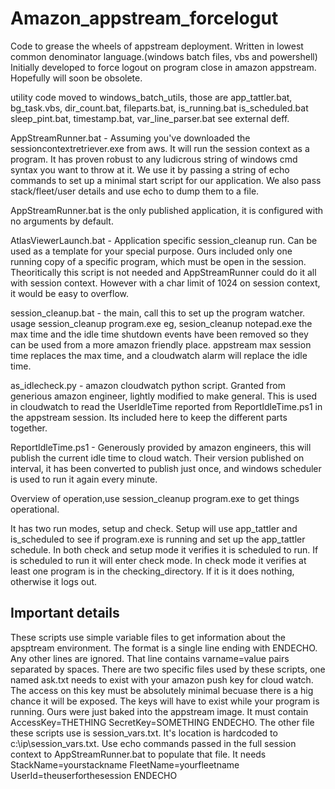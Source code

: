 # Amazon_appstream_forcelogut
Code to grease the wheels of appstream deployment.
Written in lowest common denominator language.(windows batch files, vbs and powershell)
Initially developed to force logout on program close in amazon appstream. Hopefully will soon be obsolete.

utility code moved to windows_batch_utils, those are app_tattler.bat, bg_task.vbs, dir_count.bat, fileparts.bat, is_running.bat is_scheduled.bat sleep_pint.bat, timestamp.bat, var_line_parser.bat
see external deff.

AppStreamRunner.bat - Assuming you've downloaded the sessioncontextretriever.exe from aws. It will run the session context as a program. It has proven robust to any ludicrous string of windows cmd syntax you want to throw at it. We use it by passing a string of echo commands to set up a minimal start script for our application. We also pass stack/fleet/user details and use echo to dump them to a file.

AppStreamRunner.bat is the only published application, it is configured with no arguments by default.



AtlasViewerLaunch.bat - Application specific session_cleanup run. Can be used as a template for your special purpose. Ours included only one running copy of a specific program, which must be open in the session. Theoritically this script is not needed and AppStreamRunner could do it all with session context. However with a char limit of 1024 on session context, it would be easy to overflow.

session_cleanup.bat  - the main, call this to set up the program watcher.
usage session_cleanup program.exe  eg, sesion_cleanup notepad.exe
the max time and the idle time shutdown events have been removed so they can be used from a more amazon friendly place. appstream max session time replaces the max time, and a cloudwatch alarm will replace the idle time. 

as_idlecheck.py - amazon cloudwatch python script. Granted from generious amazon engineer, lightly modified to make general. This is used in cloudwatch to read the UserIdleTime reported from ReportIdleTime.ps1 in the appstream session. Its included here to keep the different parts together. 


ReportIdleTime.ps1 - Generously provided by amazon engineers, this will publish the current idle time to cloud watch. Their version published on interval, it has been converted to publish just once, and windows scheduler is used to run it again every minute.

Overview of operation,use session_cleanup program.exe to get things operational. 

It has two run modes, setup and check. 
Setup will use app_tattler and is_scheduled to see if program.exe is running and set up the app_tattler schedule. 
In both check and setup mode it verifies it is scheduled to run.
If is scheduled to run it will enter check mode. 
In check mode it verifies at least one program is in the checking_directory. If it is it does nothing, otherwise it logs out.

Important details
---
These scripts use simple variable files to get information about the apsptream environment. The format is a single line ending with ENDECHO. Any other lines are ignored.
That line contains varname=value pairs separated by spaces. 
There are two specific files used by these scripts, one named ask.txt needs to exist with your amazon push key for cloud watch. The access on this key must be absolutely minimal becuase there is a hig chance it will be exposed. The keys will have to exist while your program is running. Ours were just baked into the appstream image.  It must contain AccessKey=THETHING SecretKey=SOMETHING ENDECHO.
The other file these scripts use is session_vars.txt. It's location is hardcoded to c:\\ip\\session_vars.txt. Use echo commands passed in the full session context to AppStreamRunner.bat to populate that file. It needs StackName=yourstackname FleetName=yourfleetname UserId=theuserforthesession ENDECHO
